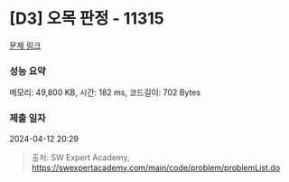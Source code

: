 # [D3] 오목 판정 - 11315 

[문제 링크](https://swexpertacademy.com/main/code/problem/problemDetail.do?contestProbId=AXaSUPYqPYMDFASQ) 

### 성능 요약

메모리: 49,800 KB, 시간: 182 ms, 코드길이: 702 Bytes

### 제출 일자

2024-04-12 20:29



> 출처: SW Expert Academy, https://swexpertacademy.com/main/code/problem/problemList.do